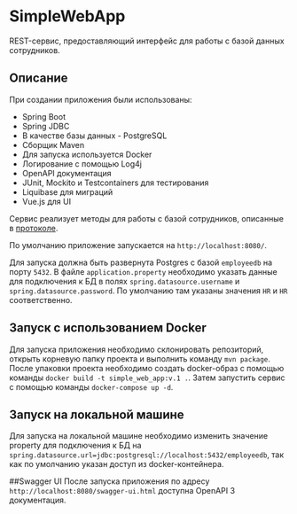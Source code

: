 # SimpleWebApp
REST-сервис, предоставляющий интерфейс для работы с базой данных сотрудников.

## Описание
При создании приложения были использованы:
- Spring Boot
- Spring JDBC
- В качестве базы данных - PostgreSQL
- Сборщик Maven
- Для запуска используется Docker
- Логирование с помощью Log4j
- OpenAPI документация
- JUnit, Mockito и Testcontainers для тестирования
- Liquibase для миграций  
- Vue.js для UI

Сервис реализует методы для работы с базой сотрудников, описанные в [протоколе](https://github.com/KirillovAlexander/SimpleWebApp/blob/master/EmployeeServiceSpecification.yaml).

По умолчанию приложение запускается на `http://localhost:8080/`.

Для запуска должна быть развернута Postgres с базой `employeedb` на порту `5432`. В файле `application.property` необходимо указать данные для подключения к БД в полях
`spring.datasource.username` и `spring.datasource.password`. По умолчанию там указаны значения `HR` и `HR` соответственно.

## Запуск с использованием Docker
Для запуска приложения необходимо склонировать репозиторий, открыть корневую папку проекта и выполнить команду `mvn package`.
После упаковки проекта необходимо создать docker-образ с помощью команды `docker build -t simple_web_app:v.1 .`.
Затем запустить сервис с помощью команды `docker-compose up -d`.

## Запуск на локальной машине
Для запуска на локальной машине необходимо изменить значение property для подключения к БД на `spring.datasource.url=jdbc:postgresql://localhost:5432/employeedb`,
так как по умолчанию указан доступ из docker-контейнера.

##Swagger UI
После запуска приложения по адресу `http://localhost:8080/swagger-ui.html` доступна OpenAPI 3 документация.

